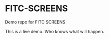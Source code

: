 FITC-SCREENS
============

Demo repo for FITC SCREENS

This is a live demo. Who knows what will happen.
